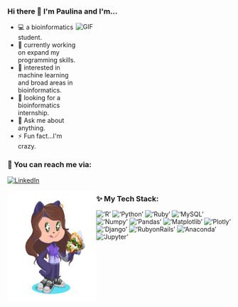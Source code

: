 ### Hi there 👋 I'm Paulina and I'm...

<img align = 'right' alt='GIF' src='https://user-images.githubusercontent.com/74038190/213760705-0d5bf320-4f43-4352-b74b-0889ae726bf7.gif' width='350' height='250'/>

<p align='left'>
  
* 💻 a bioinformatics student.
* 🔭 currently working on expand my programming skills.
* 💜 interested in machine learning and broad areas in bioinformatics. 
* 🧐 looking for a bioinformatics internship.
* 💬 Ask me about anything.
* ⚡ Fun fact...I'm crazy.


### 👀 You can reach me via:
<p align='left'>
  <a href='https://www.linkedin.com/in/paulina-kusztelak-ab5074239/'><img src='https://img.shields.io/badge/linkedin-%230077B5.svg?style=for-the-badge&logo=linkedin&logoColor=white' alt='LinkedIn'></a>
</a>
</p>

</p>

<img align = 'left' alt='Octocat-gif' src='https://github.com/paulina-biocoder/paulina-biocoder/blob/main/gif_octocat.gif' width='200' height='250'/>

###  ✨ My Tech Stack:

<p align='left' > 
  <img src ='https://img.shields.io/badge/r-%23276DC3.svg?style=for-the-badge&logo=r&logoColor=white' alt = ‘R’>
  <img src ='https://img.shields.io/badge/python-3670A0?style=for-the-badge&logo=python&logoColor=ffdd54' alt = ‘Python’>
  <img src ='https://img.shields.io/badge/Ruby-CC342D?style=for-the-badge&logo=ruby&logoColor=white' alt = ‘Ruby’>
  <img src ='https://img.shields.io/badge/MySQL-005C84?style=for-the-badge&logo=mysql&logoColor=white' alt = ‘MySQL’>
  <img src ='https://img.shields.io/badge/numpy-%23013243.svg?style=for-the-badge&logo=numpy&logoColor=white' alt = ‘Numpy’>
  <img src ='https://img.shields.io/badge/pandas-%23150458.svg?style=for-the-badge&logo=pandas&logoColor=white' alt = ‘Pandas’>
  <img src ='https://img.shields.io/badge/Matplotlib-%23013243.svg?style=for-the-badge&logo=Matplotlib&logoColor=white' alt = ‘Matplotlib’>
  <img src ='https://img.shields.io/badge/Plotly-239120?style=for-the-badge&logo=plotly&logoColor=white' alt = ‘Plotly’>
  <img src ='https://img.shields.io/badge/django-%23092E20.svg?style=for-the-badge&logo=django&logoColor=white' alt = ‘Django’>
  <img src ='https://img.shields.io/badge/Ruby_on_Rails-CC0000?style=for-the-badge&logo=ruby-on-rails&logoColor=white' alt = ‘RubyonRails’>
  <img src ='https://img.shields.io/badge/Anaconda-%2344A833.svg?style=for-the-badge&logo=anaconda&logoColor=white' alt = ‘Anaconda’>
  <img src ='https://img.shields.io/badge/Jupyter-F37626.svg?&style=for-the-badge&logo=Jupyter&logoColor=white' alt = ‘Jupyter’>
</p>


